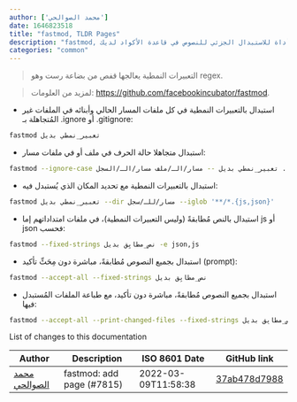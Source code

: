 ```yaml
---
author: ['محمد الصوالحي']
date: 1646823518
title: "fastmod, TLDR Pages"
description: "fastmod, أداة للاستبدال الجزئي للنصوص في قاعدة الأكواد لديك."
categories: "common"
---
```

> التعبيرات النمطية يعالجها قفص من بضاعة رست وهو regex.

> لمزيد من العلومات: <https://github.com/facebookincubator/fastmod>.

- استبدال بالتعبيرات النمطية في كل ملفات المسار الحالي وأبنائه في الملفات غير المُتجاهلة بـ .ignore أو .gitignore:

```bash
fastmod تعبير_نمطي بديل
```

- استبدال متجاهلا حالة الحرف في ملف أو في ملفات مسار:

```bash
fastmod --ignore-case تعبير_نمطي بديل -- مسار/الـ/ملف مسار/الـ/السجل ...
```

- استبدال بالتعبيرات النمطية مع تحديد المكان الذي يُستبدل فيه:

```bash
fastmod تعبير_نمطي بديل --dir مسار/للـ/سجل --iglob '**/*.{js,json}'
```

- استبدال بالنص مُطابقةً (وليس التعبيرات النمطية)، في ملفات امتداداتهم إما js أو json فحسب:

```bash
fastmod --fixed-strings نص_مطابِق بديل -e json,js
```

- استبدال بجميع النصوص مُطابقةً، مباشرة دون مِحَثِّ تأكيد (prompt):

```bash
fastmod --accept-all --fixed-strings نص_مطابِق بديل
```

- استبدال بجميع النصوص مُطابقةً، مباشرة دون تأكيد، مع طباعة الملفات المُستبدل فيها:

```bash
fastmod --accept-all --print-changed-files --fixed-strings نص_مطابِق بديل
```
List of changes to this documentation


Author | Description | ISO 8601 Date | GitHub link
------|-----|-----|-----
[محمد الصوالحي](mailto:ms.2052001@gmail.com) | fastmod: add page (#7815) | 2022-03-09T11:58:38 | [37ab478d7988](https://github.com/tldr-pages/tldr/commit/37ab478d798855a43d0aea5f4e598825e30ec707)


